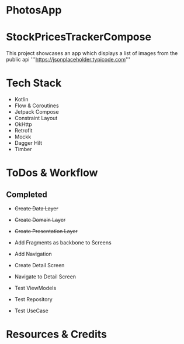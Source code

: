 # PhotosApp

# StockPricesTrackerCompose

This project showcases an app which displays a list of images from the public api '''https://jsonplaceholder.typicode.com''' 

# Tech Stack
- Kotlin
- Flow & Coroutines
- Jetpack Compose
- Constraint Layout
- OkHttp 
- Retrofit
- Mockk
- Dagger Hilt
- Timber

# ToDos & Workflow
## Completed
- ~~Create Data Layer~~
- ~~Create Domain Layer~~
- ~~Create Presentation Layer~~

- Add Fragments as backbone to Screens
- Add Navigation
- Create Detail Screen
- Navigate to Detail Screen

- Test ViewModels
- Test Repository
- Test UseCase

# Resources & Credits


